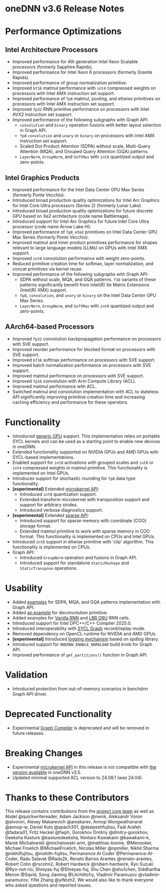 oneDNN v3.6 Release Notes
=========================

# Performance Optimizations

## Intel Architecture Processors

  * Improved performance for 4th generation Intel Xeon Scalable processors
  (formerly Sapphire Rapids).
  * Improved performance for Intel Xeon 6 processors (formerly Granite Rapids).
  * Improved performance of group normalization primitive.
  * Improved `bf16` matmul performance with `int4` compressed weights on processors
  with Intel AMX instruction set support.
  * Improved performance of `fp8` matmul, pooling, and eltwise primitives on
  processors with Intel AMX instruction set support.
  * Improved `fp32` RNN primitive performance on processors with Intel AVX2
  instruction set support.
  * Improved performance of the following subgraphs with Graph API:
    - `convolution` and `binary` operation fusions with better layout selection
    in Graph API.
    - `fp8` `convolution` and `unary` or `binary` on processors with Intel AMX
    instruction set support.
    - Scaled Dot Product Attention (SDPA) without scale,
    Multi-Query Attention (MQA), and Grouped Query Attention (GQA) patterns.
    - `LayerNorm`, `GroupNorm`, and `SoftMax` with `int8` quantized output
    and zero-points.

## Intel Graphics Products

  * Improved performance for the Intel Data Center GPU Max Series (formerly
  Ponte Vecchio).
  * Introduced broad production quality optimizations for Intel Arc Graphics for
  Intel Core Ultra processors (Series 2) (formerly Lunar Lake).
  * Introduced broad production quality optimizations for future discrete GPU
  based on Xe2 architecture (code name Battlemage).
  * Introduced support for Intel Arc Graphics for future 
  Intel Core Ultra processor (code name Arrow Lake-H).
  * Improved performance of `fp8_e5m2` primitives on Intel Data Center GPU Max
  Series (formerly Ponte Vecchio).
  * Improved matmul and inner product primitives performance for shapes relevant
  to large language models (LLMs) on GPUs with Intel XMX support.
  * Improved `int8` convolution performance with weight zero-points.
  * Reduced primitive creation time for softmax, layer normalization, and concat
  primitives via kernel reuse.
  * Improved performance of the following subgraphs with Graph API:
    - SDPA without scale, MQA, and GQA patterns. `f16` variants of these
    patterns significantly benefit from Intel(R) Xe Matrix Extensions (Intel(R)
    XMX) support.
    - `fp8`, `convolution`, and `unary` or `binary` on the Intel Data Center GPU Max
    Series.
    - `LayerNorm`, `GroupNorm`, and `SoftMax` with `int8` quantized output and
    zero-points.

## AArch64-based Processors

  * Improved `fp32` convolution backpropagation performance on processors with
  SVE support.
  * Improved reorder performance for blocked format on processors with
  SVE support.
  * Improved `bf16` softmax performance on processors with SVE support.
  * Improved batch normalization performance on processors with SVE support.
  * Improved matmul performance on processors with SVE support.
  * Improved `fp16` convolution with Arm Compute Library (ACL).
  * Improved matmul performance with ACL.
  * Switched matmul and convolution implementation with ACL to stateless API
  significantly improving primitive creation time and increasing caching
  efficiency and performance for these operators.

# Functionality

  * Introduced [generic GPU] support. This implementation relies on portable
  SYCL kernels and can be used as a starting point to enable new devices in
  oneDNN.
  * Extended functionality supported on NVIDIA GPUs and AMD GPUs with SYCL-based
  implementations.
  * Enabled support for `int8` activations with grouped scales and `int8`
  or `int4` compressed weights in matmul primitive. This functionality
  is implemented on Intel GPUs.
  * Introduces support for stochastic rounding for `fp8` data type
  functionality.
  * **[experimental]** Extended [microkernel API]:
    - Introduced `int8` quantization support.
    - Extended transform microkernel with transposition support and support for
    arbitrary strides.
    - Introduced verbose diagnostics support.
  * **[experimental]** Extended [sparse API]:
    - Introduced support for sparse memory with coordinate (COO) storage format.
    - Extended matmul primitive to work with sparse memory in COO format. This
    functionality is implemented on CPUs and Intel GPUs.
  * Introduced `int8` support in eltwise primitive with 'clip' algorithm. This
  functionality is implemented on CPUs.
  * Graph API:
    - Introduced `GroupNorm` operation and fusions in Graph API.
    - Introduced support for standalone `StaticReshape` and `StaticTranspose`
    operations.

[generic GPU]: https://github.com/oneapi-src/oneDNN/blob/rls-v3.6/src/gpu/generic/sycl/README.md
[microkernel API]: https://oneapi-src.github.io/oneDNN/v3.6/ukernels.html
[sparse API]: https://oneapi-src.github.io/oneDNN/v3.6/dev_guide_experimental.html#onednn-experimental-sparse

# Usability

  * Added [examples][Graph API examples] for SDPA, MQA, and GQA patterns
  implementation with Graph API.
  * Added [an example][deconvolution example] for deconvolution primitive.
  * Added examples for [Vanilla RNN][Vanilla RNN example] and
  [LBR GRU][LBR GRU example] RNN cells.
  * Introduced support for Intel DPC++/C++ Compiler 2025.0.
  * Introduced interoperability with [SYCL Graph] record/replay mode.
  * Removed dependency on OpenCL runtime for NVIDIA and AMD GPUs.
  * **[experimental]** Introduced [logging mechanism][spdlog] based on spdlog
  library.
  * Introduced support for `ONEDNN_ENABLE_WORKLOAD` build knob for Graph API.
  * Improved performance of `get_partitions()` function in Graph API.

[Graph API examples]: https://github.com/oneapi-src/oneDNN/tree/rls-v3.6/examples/graph
[deconvolution example]: https://github.com/oneapi-src/oneDNN/blob/rls-v3.6/examples/primitives/deconvolution.cpp
[Vanilla RNN example]: https://github.com/oneapi-src/oneDNN/blob/rls-v3.6/examples/primitives/vanilla_rnn.cpp
[LBR GRU example]: https://github.com/oneapi-src/oneDNN/blob/rls-v3.6/examples/primitives/lbr_gru.cpp
[SYCL Graph]: https://codeplay.com/portal/blogs/2024/01/22/sycl-graphs
[spdlog]: https://oneapi-src.github.io/oneDNN/v3.6/dev_guide_experimental.html#onednn-experimental-logging

# Validation

  * Introduced protection from out-of-memory scenarios in benchdnn Graph API
  driver.

# Deprecated Functionality

  * Experimental [Graph Compiler] is deprecated and will be removed in future releases.

[Graph Compiler]: https://oneapi-src.github.io/oneDNN/v3.6/dev_guide_graph_compiler.html

# Breaking Changes

  * Experimental [microkernel API] in this release is not compatible with
  [the version available][microkernel API v3.5] in oneDNN v3.5.
  * Updated minimal supported ACL version to 24.08.1 (was 24.04).

[microkernel API v3.5]: https://oneapi-src.github.io/oneDNN/v3.5/ukernels.html

# Thanks to these Contributors

This release contains contributions from the [project core team] as well as
Abdel @quickwritereader, Adam Jackson @nwnk, Aleksandr Voron @alvoron,
Alexey Makarevich @amakarev, Annop Wongwathanarat @annop-w, Daniel Kuts
@apach301, @deepeshfujitsu, Fadi Arafeh @fadara01, Fritz Heckel @fwph,
Gorokhov Dmitriy @dmitry-gorokhov, Deeksha Kasture @kasturedeeksha,
Kentaro Kawakami @kawakami-k, Marek Michalowski @michalowski-arm,
@matthias-bonne, @Menooker, Michael Froelich @MichaelFroelich,
Nicolas Miller @npmiller, Nikhil Sharma @nikhilfujitsu, @nishith-fujitsu,
Permanence AI Coder @Permanence-AI-Coder, Radu Salavat @Radu2k, Renato Barros
Arantes @renato-arantes, Robert Cohn @rscohn2, Robert Hardwick @robert-hardwick,
Ryo Suzuki @Ryo-not-rio, Shreyas-fuj @Shreyas-fuj, Shu Chen @shu1chen,
Siddhartha Menon @Sqvid, Song Jiaming @Litchilitchy, Vladimir Paramuzov
@vladimir-paramuzov, Yifei Zhang @yifeizh2. We would also like to thank everyone
who asked questions and reported issues.

[project core team]: https://github.com/oneapi-src/oneDNN/blob/rls-v3.6/MAINTAINERS.md
